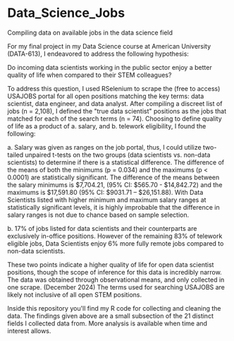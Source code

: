 # Data_Science_Jobs
Compiling data on available jobs in the data science field 

For my final project in my Data Science course at American University (DATA-613), I endeavored to address the following hypothesis: 

Do incoming data scientists working in the public sector enjoy a better quality of life when compared to their STEM colleagues?  

To address this question, I used RSelenium to scrape the (free to access) USAJOBS portal for all open positions matching the key terms: data scientist, data engineer, and data analyst. After compiling a discreet list of jobs (n = 2,108), I defined the "true data scientist" positions as the jobs that matched for each of the search terms (n = 74). Choosing to define quality of life as a product of a. salary, and b. telework eligibility, I found the following:

a. Salary was given as ranges on the job portal, thus, I could utilize two-tailed unpaired t-tests on the two groups (data scientists vs. non-data scientists) to determine if there is a statistical difference. The difference of the means of both the minimums (p = 0.034) and the maximums (p < 0.0001) are statistically significant. The difference of the means between the salary minimums is $7,704.21, (95% CI: $565.70 - $14,842.72) and the maximums is $17,591.80 (95% CI: $9031.71 – $26,151.88). With Data Scientists listed with higher minimum and maximum salary ranges at statistically significant levels, it is highly improbable that the difference in salary ranges is not due to chance based on sample selection.

b. 17% of jobs listed for data scientists and their counterparts are exclusively in-office positions. However of the remaining 83% of telework eligible jobs, Data Scientists enjoy 6% more fully remote jobs compared to non-data scientists.

These two points indicate a higher quality of life for open data scientist positions, though the scope of inference for this data is incredibly narrow. The data was obtained through observational means, and only collected in one scrape. (December 2024) The terms used for searching USAJOBS are likely not inclusive of all open STEM positions.

Inside this repository you'll find my R code for collecting and cleaning the data. The findings given above are a small subsection of the 21 distinct fields I collected data from. More analysis is available when time and interest allows.
